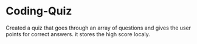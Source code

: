 # Coding-Quiz

Created a quiz that goes through an array of questions and gives the user points for correct answers. it stores the high score localy. 
